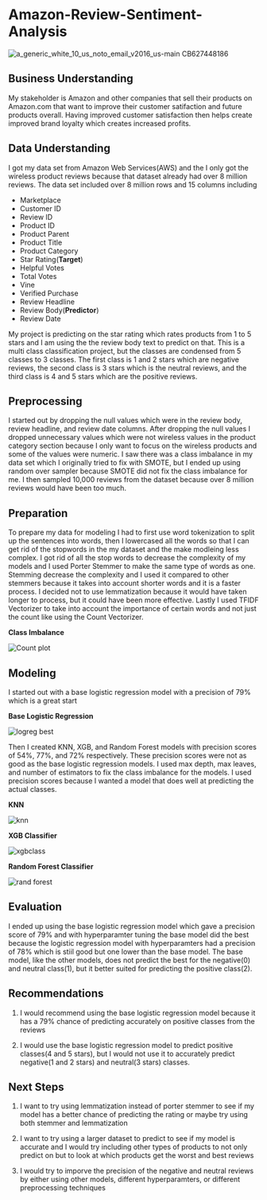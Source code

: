 # Amazon-Review-Sentiment-Analysis

![a_generic_white_10_us_noto_email_v2016_us-main _CB627448186_](https://user-images.githubusercontent.com/122238220/229404457-7180cf5e-19cf-4e2f-a0cc-6fbbed48bd8e.png)

## Business Understanding

My stakeholder is Amazon and other companies that sell their products on Amazon.com that want to improve their customer satifaction and future products overall. Having improved customer satisfaction then helps create improved brand loyalty which creates increased profits.

## Data Understanding

I got my data set from Amazon Web Services(AWS) and the I only got the wireless product reviews because that dataset already had over 8 million reviews. The data set included over 8 million rows and 15 columns including
- Marketplace
- Customer ID
- Review ID
- Product ID
- Product Parent
- Product Title
- Product Category
- Star Rating(**Target**)
- Helpful Votes
- Total Votes
- Vine
- Verified Purchase
- Review Headline
- Review Body(**Predictor**)
- Review Date

My project is predicting on the star rating which rates products from 1 to 5 stars and I am using the the review body text to predict on that. This is a multi class classification project, but the classes are condensed from 5 classes to 3 classes. The first class is 1 and 2 stars which are negative reviews, the second class is 3 stars which is the neutral reviews, and the third class is 4 and 5 stars which are the positive reviews.

## Preprocessing

I started out by dropping the null values which were in the review body, review headline, and review date columns. After dropping the null values I dropped unnecessary values which were not wireless values in the product category section because I only want to focus on the wireless products and some of the values were numeric. I saw there was a class imbalance in my data set which I originally tried to fix with SMOTE, but I ended up using random over sampler because SMOTE did not fix the class imbalance for me. I then sampled 10,000 reviews from the dataset because over 8 million reviews would have been too much.

## Preparation

To prepare my data for modeling I had to first use word tokenization to split up the sentences into words, then I lowercased all the words so that I can get rid of the stopwords in the my dataset and the make modleing less complex. I got rid of all the stop words to decrease the complexity of my models and I used Porter Stemmer to make the same type of words as one. Stemming decrease the complexity and I used it compared to other stemmers because it takes into account shorter words and it is a faster process. I decided not to use lemmatization because it would have taken longer to process, but it could have been more effective. Lastly I used TFIDF Vectorizer to take into account the importance of certain words and not just the count like using the Count Vectorizer.

**Class Imbalance**

![Count plot](https://user-images.githubusercontent.com/122238220/229406843-f33ee5ce-828a-4f9c-bf42-f91ee7ca6ed4.jpg)

## Modeling

I started out with a base logistic regression model with a precision of 79% which is a great start

**Base Logistic Regression**

![logreg best](https://user-images.githubusercontent.com/122238220/229406661-4c6e81ac-b6fb-44a1-b38e-3785beadbddd.jpg)

Then I created KNN, XGB, and Random Forest models with precision scores of 54%, 77%, and 72% respectively. These precision scores were not as good as the base logistic regression models. I used max depth, max leaves, and number of estimators to fix the class imbalance for the models. I used precision scores because I wanted a model that does well at predicting the actual classes.

**KNN**

![knn](https://user-images.githubusercontent.com/122238220/229407208-d5ea713f-585f-402f-8dcc-a2e8b2f4e687.jpg)

**XGB Classifier**

![xgbclass](https://user-images.githubusercontent.com/122238220/229407250-d7ac8b76-d463-4072-a289-9da4851c49da.jpg)

**Random Forest Classifier**

![rand forest](https://user-images.githubusercontent.com/122238220/229407302-346c84cd-2f2e-4d45-900d-83b15e118c96.jpg)

## Evaluation

I ended up using the base logistic regression model which gave a precision score of 79% and with hyperparamter tuning the base model did the best because the logistic regression model with hyperparamters had a precision of 78% which is stiil good but one lower than the base model. The base model, like the other models, does not predict the best for the negative(0) and neutral class(1), but it better suited for predicting the positive class(2).

## Recommendations

1. I would recommend using the base logistic regression model because it has a 79% chance of predicting accurately on positive classes from the reviews

2. I would use the base logistic regression model to predict positive classes(4 and 5 stars), but I would not use it to accurately predict negative(1 and 2 stars) and neutral(3 stars) classes.

## Next Steps

1. I want to try using lemmatization instead of porter stemmer to see if my model has a better chance of predicting the rating or maybe try using both stemmer and lemmatization

2. I want to try using a larger dataset to predict to see if my model is accurate and I would try including other types of products to not only predict on but to look at which products get the worst and best reviews

3. I would try to imporve the precision of the negative and neutral reviews by either using other models, different hyperparamters, or different preprocessing techniques

